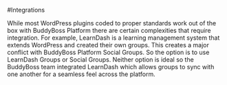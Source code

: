 #Integrations

While most WordPress plugins coded to proper standards work out of the box with BuddyBoss Platform there are certain complexities that require integration. For example, LearnDash is a learning management system that extends WordPress and created their own groups. This creates a major conflict with BuddyBoss Platform Social Groups. So the option is to use LearnDash Groups or Social Groups. Neither option is ideal so the BuddyBoss team integrated LearnDash which allows groups to sync with one another for a seamless feel across the platform.
